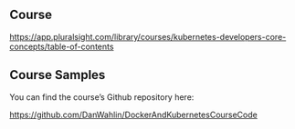 
## Course 

https://app.pluralsight.com/library/courses/kubernetes-developers-core-concepts/table-of-contents


## Course Samples

You can find the course’s Github repository here:

https://github.com/DanWahlin/DockerAndKubernetesCourseCode